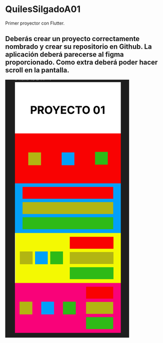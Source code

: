 # QuilesSilgadoA01

Primer proyector con Flutter.

##  Deberás crear un proyecto correctamente nombrado y crear su repositorio en Github. La aplicación deberá parecerse al figma proporcionado. Como extra deberá poder hacer scroll en la pantalla.
![Ejemplo de imagen](https://github.com/ericquiles/QuilesSilgadoA01/blob/master/Captura.PNG)



